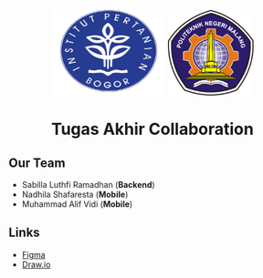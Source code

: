 <p align="center">
  <img src="https://github.com/Sobat-TA/.github/blob/main/ipb.png?raw=true" alt="ipb" width="200" height="150">
  <img src="https://github.com/Sobat-TA/.github/blob/main/polinema.png?raw=true" alt="polinema" width="150" height="150">
</p>

# <p align="center"> Tugas Akhir Collaboration </p>

## Our Team

-   Sabilla Luthfi Ramadhan (**Backend**)
-   Nadhila Shafaresta (**Mobile**)
-   Muhammad Alif Vidi (**Mobile**)

## Links

- [Figma](https://www.figma.com/design/aYxQ1ORdfscs8qpaXmrCQx/TA-SBS?node-id=28-4209&t=87NHsOjrSqzOpU8H-1)
- [Draw.io](https://drive.google.com/file/d/1AucNrp_L6meYJrD5xdevDaFkPnJWD-Dz/view?usp=sharing)
